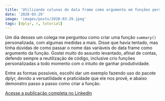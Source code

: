 ```yaml
---
title: 'Utilizando colunas do data frame como argumento em funções personalizadas com dplyr'
date: '2020-03-29'
image: 'images/posts/2020-03-29.jpeg'
tags: [dplyr, r, tutorial]
---
```


Um dia desses um colega me perguntou como criar uma função <code>summary()</code> personalizada, com algumas medidas a mais. Disse que havia tentado, mas tinha dúvidas de como passar o nome das variáveis do data frame como argumento da função. Gostei muito do assunto levantado, afinal de contas, defendo sempre a reutilização de código, inclusive crio funções personalizadas a todo momento com o intuito de ganhar produtividade.

Entre as formas possíveis, escolhi dar um exemplo fazendo uso do pacote dplyr, devido a versatilidade e praticidade que ele nos provê, e abaixo demonstro passo a passo como criar a função.

<a href="https://www.linkedin.com/pulse/utilizando-colunas-do-data-frame-como-argumento-em-da-silva-júnior/" class="nav__link cta-button button button--small" target="_blank">Acesse a publicação completa no LinkedIn</a>
